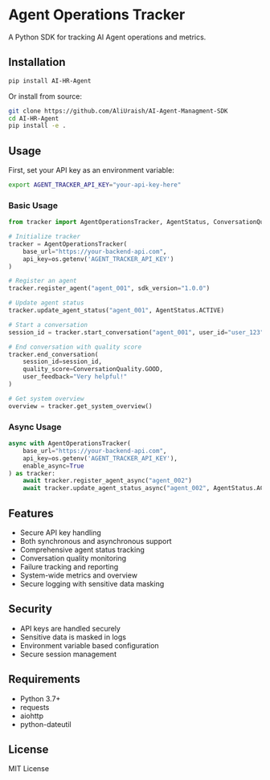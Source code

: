 # Agent Operations Tracker

A Python SDK for tracking AI Agent operations and metrics.

## Installation

```bash
pip install AI-HR-Agent
```

Or install from source:

```bash
git clone https://github.com/AliUraish/AI-Agent-Managment-SDK
cd AI-HR-Agent
pip install -e .
```

## Usage

First, set your API key as an environment variable:

```bash
export AGENT_TRACKER_API_KEY="your-api-key-here"
```

### Basic Usage

```python
from tracker import AgentOperationsTracker, AgentStatus, ConversationQuality

# Initialize tracker
tracker = AgentOperationsTracker(
    base_url="https://your-backend-api.com",
    api_key=os.getenv('AGENT_TRACKER_API_KEY')
)

# Register an agent
tracker.register_agent("agent_001", sdk_version="1.0.0")

# Update agent status
tracker.update_agent_status("agent_001", AgentStatus.ACTIVE)

# Start a conversation
session_id = tracker.start_conversation("agent_001", user_id="user_123")

# End conversation with quality score
tracker.end_conversation(
    session_id=session_id,
    quality_score=ConversationQuality.GOOD,
    user_feedback="Very helpful!"
)

# Get system overview
overview = tracker.get_system_overview()
```

### Async Usage

```python
async with AgentOperationsTracker(
    base_url="https://your-backend-api.com",
    api_key=os.getenv('AGENT_TRACKER_API_KEY'),
    enable_async=True
) as tracker:
    await tracker.register_agent_async("agent_002")
    await tracker.update_agent_status_async("agent_002", AgentStatus.ACTIVE)
```

## Features

- Secure API key handling
- Both synchronous and asynchronous support
- Comprehensive agent status tracking
- Conversation quality monitoring
- Failure tracking and reporting
- System-wide metrics and overview
- Secure logging with sensitive data masking

## Security

- API keys are handled securely
- Sensitive data is masked in logs
- Environment variable based configuration
- Secure session management

## Requirements

- Python 3.7+
- requests
- aiohttp
- python-dateutil

## License

MIT License 